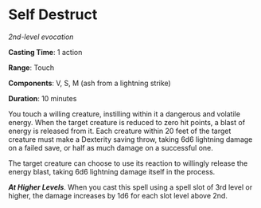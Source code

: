 # Self Destruct
*2nd-level evocation*

**Casting Time**: 1 action

**Range**: Touch

**Components**: V, S, M (ash from a lightning strike)

**Duration**: 10 minutes

You touch a willing creature, instilling within it a dangerous and volatile energy. When the target creature is reduced to zero hit points, a blast of energy is released from it. Each creature within 20 feet of the target creature must make a Dexterity saving throw, taking 6d6 lightning damage on a failed save, or half as much damage on a successful one.

The target creature can choose to use its reaction to willingly release the energy blast, taking 6d6 lightning damage itself in the process.

***At Higher Levels***. When you cast this spell using a spell slot of 3rd level or higher, the damage increases by 1d6 for each slot level above 2nd.
